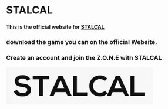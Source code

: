 #   **STALCAL**  

#### This is the official website for [STALCAL](https://stalker-server-z2l9.onrender.com)

### download the game you can on the official Website.
### Create an account and join the Z.O.N.E with STALCAL

<img src="/client/assets/banner.png" alt="logo" width="400">